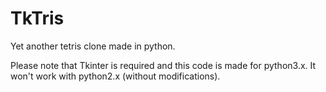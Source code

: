# TkTris
Yet another tetris clone made in python.

Please note that Tkinter is required and this code is made for python3.x. It won't work with python2.x (without modifications).
